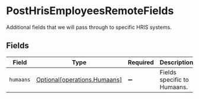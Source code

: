 # PostHrisEmployeesRemoteFields

Additional fields that we will pass through to specific HRIS systems.


## Fields

| Field                                                              | Type                                                               | Required                                                           | Description                                                        |
| ------------------------------------------------------------------ | ------------------------------------------------------------------ | ------------------------------------------------------------------ | ------------------------------------------------------------------ |
| `humaans`                                                          | [Optional[operations.Humaans]](../../models/operations/humaans.md) | :heavy_minus_sign:                                                 | Fields specific to Humaans.                                        |